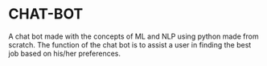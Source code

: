 # CHAT-BOT
A chat bot made with the concepts of ML and NLP using python made from scratch.
The function of the chat bot is to assist a user in finding the best job based on his/her preferences.
